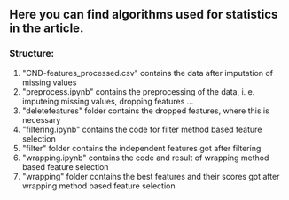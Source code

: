## Here you can find algorithms used for statistics in the article.

### Structure:
1. "CND-features_processed.csv" contains the data after imputation of missing values
2. "preprocess.ipynb" contains the preprocessing of the data, i. e. imputeing missing values, dropping features ...
3. "deletefeatures" folder contains the dropped features, where this is necessary
4. "filtering.ipynb" contains the code for filter method based feature selection
5. "filter" folder contains the independent features got after filtering
6. "wrapping.ipynb" contains the code and result of wrapping method based feature selection
7. "wrapping" folder contains the best features and their scores got after wrapping method based feature selection
